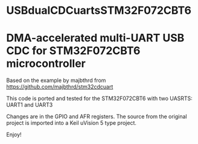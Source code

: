 # USBdualCDCuartsSTM32F072CBT6

DMA-accelerated multi-UART USB CDC for STM32F072CBT6 microcontroller
================================================================

Based on the example by majbthrd from 
https://github.com/majbthrd/stm32cdcuart 

This code is ported and tested for the STM32F072CBT6 with two UASRTS:
UART1 and UART3

Changes are in the GPIO and AFR registers. The source from the original project is imported into a Keil uVision 5 type project.

Enjoy!

